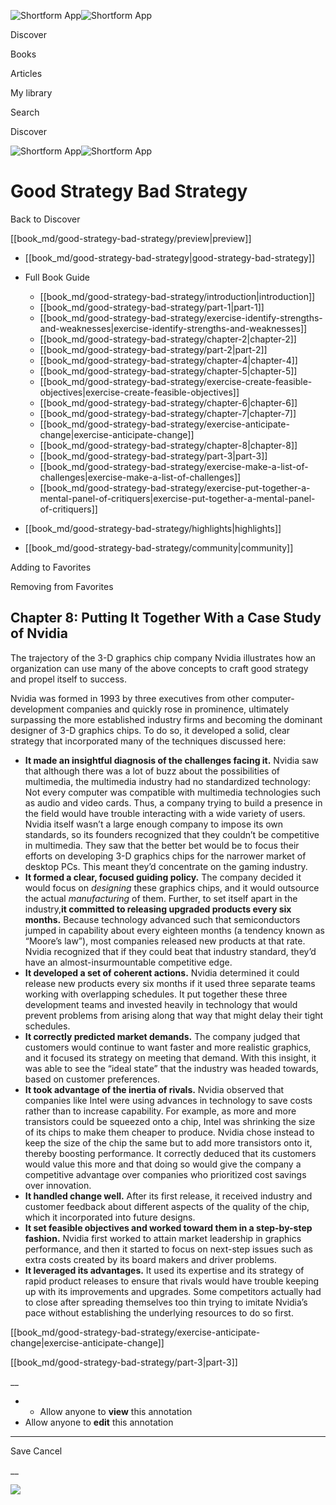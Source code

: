 ![Shortform App](/img/logo.36a2399e.svg)![Shortform App](/img/logo-dark.70c1b072.svg)

Discover

Books

Articles

My library

Search

Discover

![Shortform App](/img/logo.36a2399e.svg)![Shortform App](/img/logo-dark.70c1b072.svg)

# Good Strategy Bad Strategy

Back to Discover

[[book_md/good-strategy-bad-strategy/preview|preview]]

  * [[book_md/good-strategy-bad-strategy|good-strategy-bad-strategy]]
  * Full Book Guide

    * [[book_md/good-strategy-bad-strategy/introduction|introduction]]
    * [[book_md/good-strategy-bad-strategy/part-1|part-1]]
    * [[book_md/good-strategy-bad-strategy/exercise-identify-strengths-and-weaknesses|exercise-identify-strengths-and-weaknesses]]
    * [[book_md/good-strategy-bad-strategy/chapter-2|chapter-2]]
    * [[book_md/good-strategy-bad-strategy/part-2|part-2]]
    * [[book_md/good-strategy-bad-strategy/chapter-4|chapter-4]]
    * [[book_md/good-strategy-bad-strategy/chapter-5|chapter-5]]
    * [[book_md/good-strategy-bad-strategy/exercise-create-feasible-objectives|exercise-create-feasible-objectives]]
    * [[book_md/good-strategy-bad-strategy/chapter-6|chapter-6]]
    * [[book_md/good-strategy-bad-strategy/chapter-7|chapter-7]]
    * [[book_md/good-strategy-bad-strategy/exercise-anticipate-change|exercise-anticipate-change]]
    * [[book_md/good-strategy-bad-strategy/chapter-8|chapter-8]]
    * [[book_md/good-strategy-bad-strategy/part-3|part-3]]
    * [[book_md/good-strategy-bad-strategy/exercise-make-a-list-of-challenges|exercise-make-a-list-of-challenges]]
    * [[book_md/good-strategy-bad-strategy/exercise-put-together-a-mental-panel-of-critiquers|exercise-put-together-a-mental-panel-of-critiquers]]
  * [[book_md/good-strategy-bad-strategy/highlights|highlights]]
  * [[book_md/good-strategy-bad-strategy/community|community]]



Adding to Favorites 

Removing from Favorites 

## Chapter 8: Putting It Together With a Case Study of Nvidia

The trajectory of the 3-D graphics chip company Nvidia illustrates how an organization can use many of the above concepts to craft good strategy and propel itself to success.

Nvidia was formed in 1993 by three executives from other computer-development companies and quickly rose in prominence, ultimately surpassing the more established industry firms and becoming the dominant designer of 3-D graphics chips. To do so, it developed a solid, clear strategy that incorporated many of the techniques discussed here:

  * **It made an insightful diagnosis of the challenges facing it.** Nvidia saw that although there was a lot of buzz about the possibilities of multimedia, the multimedia industry had no standardized technology: Not every computer was compatible with multimedia technologies such as audio and video cards. Thus, a company trying to build a presence in the field would have trouble interacting with a wide variety of users. Nvidia itself wasn’t a large enough company to impose its own standards, so its founders recognized that they couldn’t be competitive in multimedia. They saw that the better bet would be to focus their efforts on developing 3-D graphics chips for the narrower market of desktop PCs. This meant they’d concentrate on the gaming industry.
  * **It formed a clear, focused guiding policy.** The company decided it would focus on _designing_ these graphics chips, and it would outsource the actual _manufacturing_ of them. Further, to set itself apart in the industry,**it committed to releasing upgraded products every six months.** Because technology advanced such that semiconductors jumped in capability about every eighteen months (a tendency known as “Moore’s law”), most companies released new products at that rate. Nvidia recognized that if they could beat that industry standard, they’d have an almost-insurmountable competitive edge.
  * **It developed a set of coherent actions.** Nvidia determined it could release new products every six months if it used three separate teams working with overlapping schedules. It put together these three development teams and invested heavily in technology that would prevent problems from arising along that way that might delay their tight schedules. 
  * **It correctly predicted market demands.** The company judged that customers would continue to want faster and more realistic graphics, and it focused its strategy on meeting that demand. With this insight, it was able to see the “ideal state” that the industry was headed towards, based on customer preferences. 
  * **It took advantage of the inertia of rivals.** Nvidia observed that companies like Intel were using advances in technology to save costs rather than to increase capability. For example, as more and more transistors could be squeezed onto a chip, Intel was shrinking the size of its chips to make them cheaper to produce. Nvidia chose instead to keep the size of the chip the same but to add more transistors onto it, thereby boosting performance. It correctly deduced that its customers would value this more and that doing so would give the company a competitive advantage over companies who prioritized cost savings over innovation.
  * **It handled change well.** After its first release, it received industry and customer feedback about different aspects of the quality of the chip, which it incorporated into future designs. 
  * **It set feasible objectives and worked toward them in a step-by-step fashion.** Nvidia first worked to attain market leadership in graphics performance, and then it started to focus on next-step issues such as extra costs created by its board makers and driver problems. 
  * **It leveraged its advantages.** It used its expertise and its strategy of rapid product releases to ensure that rivals would have trouble keeping up with its improvements and upgrades. Some competitors actually had to close after spreading themselves too thin trying to imitate Nvidia’s pace without establishing the underlying resources to do so first. 



[[book_md/good-strategy-bad-strategy/exercise-anticipate-change|exercise-anticipate-change]]

[[book_md/good-strategy-bad-strategy/part-3|part-3]]

__

  *   * Allow anyone to **view** this annotation
  * Allow anyone to **edit** this annotation



* * *

Save Cancel

__




![](https://bat.bing.com/action/0?ti=56018282&Ver=2&mid=dfd384f6-1ace-4979-a104-94770207c465&sid=49fff5b0636c11eeb9c611038afc8668&vid=4a005010636c11ee80c703d4c4a7acd5&vids=0&msclkid=N&pi=0&lg=en-US&sw=800&sh=600&sc=24&nwd=1&tl=Shortform%20%7C%20Good%20Strategy%20Bad%20Strategy&p=https%3A%2F%2Fwww.shortform.com%2Fapp%2Fbook%2Fgood-strategy-bad-strategy%2Fchapter-8&r=&lt=584&evt=pageLoad&sv=1&rn=553602)

